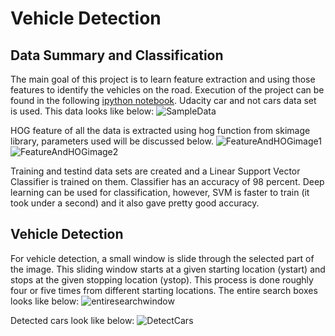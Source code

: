 # Vehicle Detection

## Data Summary and Classification
The main goal of this project is to learn feature extraction and using those features to identify the vehicles on the road. Execution of 
the project can be found in the following [ipython notebook](). Udacity car and not cars data set is used. This data looks like below:
![SampleData]()

HOG feature of all the data is extracted using hog function from skimage library, parameters used will be discussed below. 
![FeatureAndHOGimage1]()
![FeatureAndHOGimage2]()

Training and testind data sets are created and a Linear Support Vector Classifier is trained on them. Classifier has an accuracy of 98 
percent. Deep learning can be used for classification, however, SVM is faster to train (it took under a second) and it also gave pretty 
good accuracy.

## Vehicle Detection
For vehicle detection, a small window is slide through the selected part of the image. This sliding window starts at a given starting 
location (ystart) and stops at the given stopping location (ystop). This process is done roughly four or five times from different starting
locations. The entire search boxes looks like below:
![entiresearchwindow]()

Detected cars look like below:
![DetectCars]()

